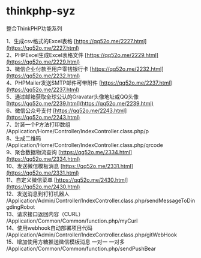 # thinkphp-syz
整合ThinkPHP功能系列


1、生成csv格式的Excel表格 [https://qq52o.me/2227.html](https://qq52o.me/2227.html)  
2、PHPExcel生成Excel表格文件 [https://qq52o.me/2229.html](https://qq52o.me/2229.html)  
3、微信企业付款至用户零钱银行卡 [https://qq52o.me/2232.html](https://qq52o.me/2232.html)  
4、PHPMailer发送SMTP邮件可带附件 [https://qq52o.me/2237.html](https://qq52o.me/2237.html)  
5、通过邮箱获取全球公认的Gravatar头像地址或QQ头像 [https://qq52o.me/2239.html](https://qq52o.me/2239.html)  
6、微信公众号支付 [https://qq52o.me/2243.html](https://qq52o.me/2243.html)  
7、封装一个P方法打印数组 /Application/Home/Controller/IndexController.class.php/p  
8、生成二维码 /Application/Home/Controller/IndexController.class.php/qrcode  
9、聚合数据物流查询 [https://qq52o.me/2334.html](https://qq52o.me/2334.html)   
10、发送微信模板消息 [https://qq52o.me/2331.html](https://qq52o.me/2331.html)   
11、自定义微信菜单 [https://qq52o.me/2430.html](https://qq52o.me/2430.html)   
12、发送消息到钉钉机器人 /Application/Admin/Controller/IndexController.class.php/sendMessageToDingdingRobot   
13、请求接口返回内容（CURL） /Application/Common/Common/function.php/myCurl   
14、使用webhook自动部署项目代码 /Application/Admin/Controller/IndexController.class.php/gitWebHook   
15、增加使用方糖推送微信模板消息 一对一 一对多 /Application/Common/Common/function.php/sendPushBear
